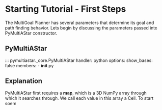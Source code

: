 # Starting Tutorial - First Steps

The MultiGoal Planner has several parameters that determine its goal and path finding behavior. Lets begin by discussing the parameters passed into PyMultiAStar constructor.


## PyMultiAStar

::: pymultiastar._core.PyMultiAStar
    handler: python
    options:
      show_bases: false
      members:
        - __init__.py


## Explanation

PyMultiAStar first requires a  **map**, which is a 3D NumPy array through which it searches through. We call each value in this array a Cell. To start soem